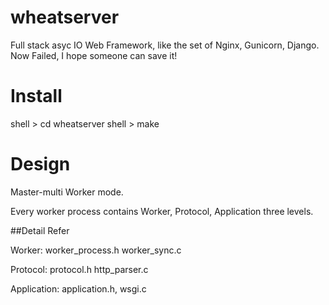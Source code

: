 wheatserver
===========

Full stack asyc IO Web Framework, like the set of Nginx, Gunicorn, Django.  Now Failed, I hope someone can save it!

Install
===========

shell > cd wheatserver
shell > make

Design
===========
Master-multi Worker mode.

Every worker process contains Worker, Protocol, Application three levels.

##Detail Refer

Worker: worker_process.h worker_sync.c

Protocol: protocol.h http_parser.c

Application: application.h, wsgi.c
